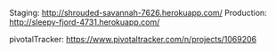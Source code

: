 
Staging:        http://shrouded-savannah-7626.herokuapp.com/
Production:     http://sleepy-fjord-4731.herokuapp.com/

pivotalTracker: https://www.pivotaltracker.com/n/projects/1069206


